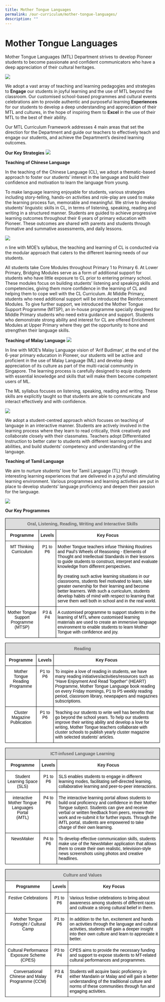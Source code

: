 ```yaml
---
title: Mother Tongue Languages
permalink: /our-curriculum/mother-tongue-languages/
description: ""
---
```

# Mother Tongue Languages
Mother Tongue Languages (MTL) Department strives to develop Pioneer students to become passionate and confident communicators who have a deep appreciation of their cultural heritages. 

![](/images/OurCurriculum/image1.jpeg)

We adopt a vast array of teaching and learning pedagogies and strategies to **Engage** our students in joyful learning and the use of MTL beyond the classroom. Our customised school-based programmes and cultural events celebrations aim to provide authentic and purposeful learning **Experiences** for our students to develop a deep understanding and appreciation of their MTL and cultures, in the hope of inspiring them to **Excel** in the use of their MTL to the best of their ability. 

Our MTL Curriculum Framework addresses 4 main areas that set the direction for the Department and guide our teachers to effectively teach and engage our students, and achieve the Department’s desired learning outcomes.


**Our Key Strategies**
![](/images/OurCurriculum/image2.jpeg)

**Teaching of Chinese Language**

In the teaching of the Chinese Language (CL), we adopt a thematic-based approach to foster our students’ interest in the language and build their confidence and motivation to learn the language from young.

To make language learning enjoyable for students, various strategies including story-telling, hands-on activities and role-play are used to make the learning process fun, memorable and meaningful. 
We strive to develop students’ linguistic skills in CL, in terms of listening, speaking, reading and writing in a structured manner. Students are guided to achieve progressive learning outcomes throughout their 6 years of primary education with Pioneer.  These outcomes are shared with parents and students through formative and summative assessments, and daily lessons.

![](/images/OurCurriculum/image3.png)

n line with MOE’s syllabus, the teaching and learning of CL is conducted via the modular approach that caters to the different learning needs of our students. 

All students take Core Modules throughout Primary 1 to Primary 6. At Lower Primary, Bridging Modules serve as a form of additional support for students who have little exposure to CL prior to entering primary school.  These modules focus on building students’ listening and speaking skills and competencies, giving them more confidence in the learning of CL and helping them to cope well with the CL Curriculum. At Middle Primary, students who need additional support will be introduced the Reinforcement Modules. To give further support, we introduced the Mother Tongue Support Programme (MTSP), an in-house programme specially designed for Middle Primary students who need extra guidance and support.  Students who demonstrate strong ability and interest for CL are offered Enrichment Modules at Upper Primary where they get the opportunity to hone and strengthen their language skills. 

**Teaching of Malay Language**
![](/images/OurCurriculum/image4.jpg)

In line with MOE’s Malay Language vision of ‘Arif Budiman’, at the end of the 6-year primary education in Pioneer, our students will be active and proficient in the use of Malay Language (ML) and develop deep appreciation of its culture as part of the multi-racial community in Singapore.  The learning process is carefully designed to equip students with essential knowledge and skills that will make them become competent users of ML.

The ML syllabus focuses on listening, speaking, reading and writing.  These skills are explicitly taught so that students are able to communicate and interact effectively and with confidence.

![](/images/OurCurriculum/image5.png)

We adopt a student-centred approach which focuses on teaching of language in an interactive manner.  Students are actively involved in the learning process where they learn to read critically, think creatively and collaborate closely with their classmates. Teachers adopt Differentiated Instruction to better cater to students with different learning profiles and abilities, and build students’ competency and understanding of the language. 

**Teaching of Tamil Language**

We aim to nurture students’ love for Tamil Language (TL) through interesting learning experiences that are delivered in a joyful and stimulating learning environment. Various programmes and learning activities are put in place to develop students’ language proficiency and deepen their passion for the language.

![](/images/OurCurriculum/image6.jpg)

**Our Key Programmes**

<style type="text/css">
.tg  {border-collapse:collapse;border-spacing:0;}
.tg td{border-color:black;border-style:solid;border-width:1px;font-family:Arial, sans-serif;font-size:14px;
  overflow:hidden;padding:10px 5px;word-break:normal;}
.tg th{border-color:black;border-style:solid;border-width:1px;font-family:Arial, sans-serif;font-size:14px;
  font-weight:normal;overflow:hidden;padding:10px 5px;word-break:normal;}
.tg .tg-a4yv{background-color:#DDD;color:#666;font-weight:bold;text-align:center;vertical-align:top}
.tg .tg-9hzb{background-color:#FFF;font-weight:bold;text-align:center;vertical-align:top}
.tg .tg-7yig{background-color:#FFF;text-align:center;vertical-align:top}
.tg .tg-ktyi{background-color:#FFF;text-align:left;vertical-align:top}
</style>
<table class="tg">
<thead>
  <tr>
    <th class="tg-a4yv" colspan="3">Oral, Listening, Reading, Writing and Interactive Skills</th>
  </tr>
</thead>
<tbody>
  <tr>
    <td class="tg-9hzb">Programme</td>
    <td class="tg-9hzb">Levels</td>
    <td class="tg-9hzb">Key Focus</td>
  </tr>
  <tr>
    <td class="tg-7yig"><span style="font-weight:300;color:#000">MT Thinking Curriculum</span></td>
    <td class="tg-7yig"><span style="font-weight:300;color:#000">P1 to P6</span></td>
    <td class="tg-ktyi"><span style="font-weight:300;color:#000">Mother Tongue teachers infuse Thinking Routines and Paul’s Wheels of Reasoning - Elements of Thought and Intellectual Standards in their lessons to guide students to construct, interpret and evaluate knowledge from different perspectives. </span><br><br><span style="font-weight:300;color:#000">By creating such active learning situations in our classrooms, students feel motivated to learn, take greater ownership for their learning and become better learners. With such a curriculum, students develop habits of mind with respect to learning that serve them well both in school and in the real world.</span></td>
  </tr>
  <tr>
    <td class="tg-7yig"><span style="font-weight:300;color:#000">Mother Tongue Support Programme</span><br><span style="font-weight:300;color:#000">(MTSP)</span></td>
    <td class="tg-7yig"><span style="font-weight:300;color:#000">P3 &amp; P4</span></td>
    <td class="tg-ktyi"><span style="font-weight:300;color:#000">A customised programme to support students in the learning of MTL where customised learning materials are used to create an immersive language environment to enable students to learn Mother Tongue with confidence and joy.</span></td>
  </tr>
</tbody>
</table>

<style type="text/css">
.tg  {border-collapse:collapse;border-spacing:0;}
.tg td{border-color:black;border-style:solid;border-width:1px;font-family:Arial, sans-serif;font-size:14px;
  overflow:hidden;padding:10px 5px;word-break:normal;}
.tg th{border-color:black;border-style:solid;border-width:1px;font-family:Arial, sans-serif;font-size:14px;
  font-weight:normal;overflow:hidden;padding:10px 5px;word-break:normal;}
.tg .tg-a4yv{background-color:#DDD;color:#666;font-weight:bold;text-align:center;vertical-align:top}
.tg .tg-9hzb{background-color:#FFF;font-weight:bold;text-align:center;vertical-align:top}
.tg .tg-7yig{background-color:#FFF;text-align:center;vertical-align:top}
.tg .tg-ktyi{background-color:#FFF;text-align:left;vertical-align:top}
</style>
<table class="tg">
<thead>
  <tr>
    <th class="tg-a4yv" colspan="3">Reading</th>
  </tr>
</thead>
<tbody>
  <tr>
    <td class="tg-9hzb">Programme</td>
    <td class="tg-9hzb">Levels</td>
    <td class="tg-9hzb">Key Focus</td>
  </tr>
  <tr>
    <td class="tg-7yig"><span style="font-weight:300;color:#000">Mother Tongue Reading Programme</span></td>
    <td class="tg-7yig"><span style="font-weight:300;color:#000">P1 to P6</span></td>
    <td class="tg-ktyi"><span style="font-weight:300;color:#000">To inspire a love of reading in students, we have many reading initiatives/activities/resources such as “Have Enjoyment And Read Together” (HEART) Programme, Mother Tongue Language book reading on every Friday mornings, P1 to P5 weekly reading period, classroom library, newspapers and magazines subscriptions.</span></td>
  </tr>
  <tr>
    <td class="tg-7yig"><span style="font-weight:300;color:#000">Cluster Magazine Publication</span></td>
    <td class="tg-7yig"><span style="font-weight:300;color:#000">P1 to P6</span></td>
    <td class="tg-ktyi"><span style="font-weight:300;color:#000">Teaching our students to write well has benefits that go beyond the school years. To help our students improve their writing ability and develop a love for writing, Mother Tongue teachers collaborate with cluster schools to publish yearly cluster magazine with selected students’ articles.</span></td>
  </tr>
</tbody>
</table>

<style type="text/css">
.tg  {border-collapse:collapse;border-spacing:0;}
.tg td{border-color:black;border-style:solid;border-width:1px;font-family:Arial, sans-serif;font-size:14px;
  overflow:hidden;padding:10px 5px;word-break:normal;}
.tg th{border-color:black;border-style:solid;border-width:1px;font-family:Arial, sans-serif;font-size:14px;
  font-weight:normal;overflow:hidden;padding:10px 5px;word-break:normal;}
.tg .tg-a4yv{background-color:#DDD;color:#666;font-weight:bold;text-align:center;vertical-align:top}
.tg .tg-9hzb{background-color:#FFF;font-weight:bold;text-align:center;vertical-align:top}
.tg .tg-7yig{background-color:#FFF;text-align:center;vertical-align:top}
.tg .tg-ktyi{background-color:#FFF;text-align:left;vertical-align:top}
</style>
<table class="tg">
<thead>
  <tr>
    <th class="tg-a4yv" colspan="3">ICT-infused Language Learning</th>
  </tr>
</thead>
<tbody>
  <tr>
    <td class="tg-9hzb">Programme</td>
    <td class="tg-9hzb">Levels</td>
    <td class="tg-9hzb">Key Focus</td>
  </tr>
  <tr>
    <td class="tg-7yig"><span style="font-weight:300;color:#000">Student Learning Space (SLS)</span></td>
    <td class="tg-7yig"><span style="font-weight:300;color:#000">P1 to P6</span></td>
    <td class="tg-ktyi"><span style="font-weight:300;color:#000">SLS enables students to engage in different learning modes, facilitating self-directed learning, collaborative learning and peer-to-peer interactions.</span></td>
  </tr>
  <tr>
    <td class="tg-7yig"><span style="font-weight:300;color:#000">interactive Mother Tongue Languages Portal </span><br><span style="font-weight:300;color:#000">(iMTL) </span></td>
    <td class="tg-7yig"><span style="font-weight:300;color:#000">P4 to P6</span></td>
    <td class="tg-ktyi"><span style="font-weight:300;color:#000">The interactive learning portal allows students to build oral proficiency and confidence in their Mother Tongue subject. Students can give and receive verbal or written feedback from peers, review their work and re-submit it for further inputs. Through the iMTL portal, students are empowered to take charge of their own learning.</span></td>
  </tr>
  <tr>
    <td class="tg-7yig"><span style="font-weight:300;color:#000">NewsMaker</span></td>
    <td class="tg-7yig"><span style="font-weight:300;color:#000">P4 to P6</span></td>
    <td class="tg-ktyi"><span style="font-weight:300;color:#000">To develop effective communication skills, students make use of the NewsMaker application that allows them to create their own realistic, television-style news screenshots using photos and creative headlines.</span></td>
  </tr>
</tbody>
</table>

<style type="text/css">
.tg  {border-collapse:collapse;border-spacing:0;}
.tg td{border-color:black;border-style:solid;border-width:1px;font-family:Arial, sans-serif;font-size:14px;
  overflow:hidden;padding:10px 5px;word-break:normal;}
.tg th{border-color:black;border-style:solid;border-width:1px;font-family:Arial, sans-serif;font-size:14px;
  font-weight:normal;overflow:hidden;padding:10px 5px;word-break:normal;}
.tg .tg-a4yv{background-color:#DDD;color:#666;font-weight:bold;text-align:center;vertical-align:top}
.tg .tg-9hzb{background-color:#FFF;font-weight:bold;text-align:center;vertical-align:top}
.tg .tg-7yig{background-color:#FFF;text-align:center;vertical-align:top}
.tg .tg-ktyi{background-color:#FFF;text-align:left;vertical-align:top}
</style>
<table class="tg">
<thead>
  <tr>
    <th class="tg-a4yv" colspan="3">Culture and Values</th>
  </tr>
</thead>
<tbody>
  <tr>
    <td class="tg-9hzb">Programme</td>
    <td class="tg-9hzb">Levels</td>
    <td class="tg-9hzb">Key Focus</td>
  </tr>
  <tr>
    <td class="tg-7yig"><span style="font-weight:300;color:#000">Festive Celebrations</span></td>
    <td class="tg-7yig"><span style="font-weight:300;color:#000">P1 to P6</span></td>
    <td class="tg-ktyi"><span style="font-weight:300;color:#000">Various festive celebrations to bring about awareness among students of different races and cultivate a strong cultural belief in them.</span></td>
  </tr>
  <tr>
    <td class="tg-7yig"><span style="font-weight:300;color:#000">Mother Tongue Fortnight / Cultural Camp</span></td>
    <td class="tg-7yig"><span style="font-weight:300;color:#000">P1 to P6</span></td>
    <td class="tg-ktyi"><span style="font-weight:300;color:#000">In addition to the fun, excitement and hands on activities through the language and cultural activities, students will gain a deeper insight into their own culture and learn to appreciate it better.</span></td>
  </tr>
  <tr>
    <td class="tg-7yig"><span style="font-weight:300;color:#000">Cultural Performance Exposure Scheme (CPES)</span></td>
    <td class="tg-7yig"><span style="font-weight:300;color:#000">P3 to P4</span></td>
    <td class="tg-ktyi"><span style="font-weight:300;color:#000">CPES aims to provide the necessary funding and support to expose students to MT-related cultural performances and programmes.  </span></td>
  </tr>
  <tr>
    <td class="tg-7yig"><span style="font-weight:300;color:#000">Conversational Chinese and Malay Programme (CCM)</span></td>
    <td class="tg-7yig"><span style="font-weight:300;color:#000">P3 &amp; P4</span></td>
    <td class="tg-ktyi"><span style="font-weight:300;color:#000">Students will acquire basic proficiency in either Mandarin or Malay and will gain a better understanding of the traditional culture and norms of these communities through fun and engaging activities.</span></td>
  </tr>
</tbody>
</table>
